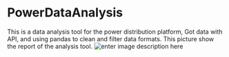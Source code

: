 
# PowerDataAnalysis  
This is a data analysis tool for the power distribution platform, Got data with API, 
and using pandas to clean and filter data formats.
This picture show the report of the analysis tool.
![enter image description here](https://github.com/GodBig/PowerDataAnalysis/blob/main/Analysis.gif?raw=true) 